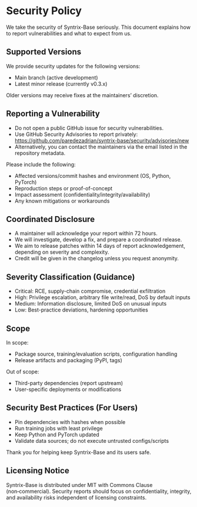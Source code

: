 # Security Policy

We take the security of Syntrix-Base seriously. This document explains how to report vulnerabilities and what to expect from us.

## Supported Versions

We provide security updates for the following versions:

- Main branch (active development)
- Latest minor release (currently v0.3.x)

Older versions may receive fixes at the maintainers’ discretion.

## Reporting a Vulnerability

- Do not open a public GitHub issue for security vulnerabilities.
- Use GitHub Security Advisories to report privately: https://github.com/paredezadrian/syntrix-base/security/advisories/new
- Alternatively, you can contact the maintainers via the email listed in the repository metadata.

Please include the following:
- Affected versions/commit hashes and environment (OS, Python, PyTorch)
- Reproduction steps or proof-of-concept
- Impact assessment (confidentiality/integrity/availability)
- Any known mitigations or workarounds

## Coordinated Disclosure

- A maintainer will acknowledge your report within 72 hours.
- We will investigate, develop a fix, and prepare a coordinated release.
- We aim to release patches within 14 days of report acknowledgement, depending on severity and complexity.
- Credit will be given in the changelog unless you request anonymity.

## Severity Classification (Guidance)

- Critical: RCE, supply-chain compromise, credential exfiltration
- High: Privilege escalation, arbitrary file write/read, DoS by default inputs
- Medium: Information disclosure, limited DoS on unusual inputs
- Low: Best-practice deviations, hardening opportunities

## Scope

In scope:
- Package source, training/evaluation scripts, configuration handling
- Release artifacts and packaging (PyPI, tags)

Out of scope:
- Third-party dependencies (report upstream)
- User-specific deployments or modifications

## Security Best Practices (For Users)

- Pin dependencies with hashes when possible
- Run training jobs with least privilege
- Keep Python and PyTorch updated
- Validate data sources; do not execute untrusted configs/scripts

Thank you for helping keep Syntrix-Base and its users safe.

## Licensing Notice

Syntrix-Base is distributed under MIT with Commons Clause (non‑commercial). Security reports should focus on confidentiality, integrity, and availability risks independent of licensing constraints.
